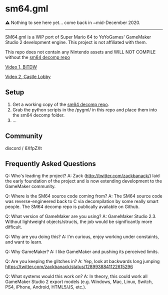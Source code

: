 # sm64.gml

⚠️ Nothing to see here yet... come back in ~mid-December 2020.

___

SM64.gml is a WIP port of Super Mario 64 to YoYoGames' GameMaker Studio 2 development engine. This project is not affiliated with them.

This repo does not contain any Nintendo assets and WILL NOT COMPILE without the [sm64 decomp repo](https://github.com/n64decomp/sm64)

[Video 1, BiTDW](https://twitter.com/zackbanack/status/1311071508912107523)

[Video 2, Castle Lobby](https://twitter.com/zackbanack/status/1312137282103603201)


## Setup
1. Get a working copy of the [sm64 decomp repo](https://github.com/n64decomp/sm64).
2. Grab the python scripts in the /pygml/ in this repo and place them into the sm64 decomp folder.
3. ...

## Community
discord / 6XfpZXt

## Frequently Asked Questions
Q: Who's leading the project?
A: Zack (http://twitter.com/zackbanack/) laid the early foundation of the project and is now extending development to the GameMaker community.

Q: Where is the SM64 source code coming from?
A: The SM64 source code was reverse-engineered back to C via decompilation by some really smart people. The SM64 decomp repo is publically available on Github.

Q: What version of GameMaker are you using?
A: GameMaker Studio 2.3. Without lightweight objects/structs, the job would be significantly more difficult.

Q: Why are you doing this?
A: I'm curious, enjoy working under constaints, and want to learn.

Q: Why GameMaker?
A: I like GameMaker and pushing its perceived limits.

Q: Are you keeping the glitches in?
A: Yep, look at backwards long jumping https://twitter.com/zackbanack/status/1289938841122615296

Q: What systems would this work on?
A: In theory, this could work all GameMaker Studio 2 export models (e.g. Windows, Mac, Linux, Switch, PS4, iPhone, Android, HTML5/JS, etc.).
